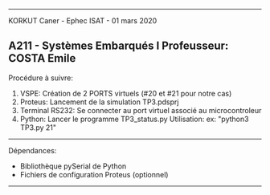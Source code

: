 ------------------------------------------------------------------------------------
KORKUT Caner - Ephec ISAT - 01 mars 2020

A211 - Systèmes Embarqués I
Profeusseur: COSTA Emile
------------------------------------------------------------------------------------
Procédure à suivre:

1) VSPE: Création de 2 PORTS virtuels (#20 et #21 pour notre cas)
2) Proteus: Lancement de la simulation TP3.pdsprj
3) Terminal RS232: Se connecter au port virtuel associé au microcontroleur
4) Python: Lancer le programme TP3_status.py
	Utilisation: ex: "python3 TP3.py 21"
------------------------------------------------------------------------------------
Dépendances: 

- Bibliothèque pySerial de Python
- Fichiers de configuration Proteus (optionnel)
------------------------------------------------------------------------------------
